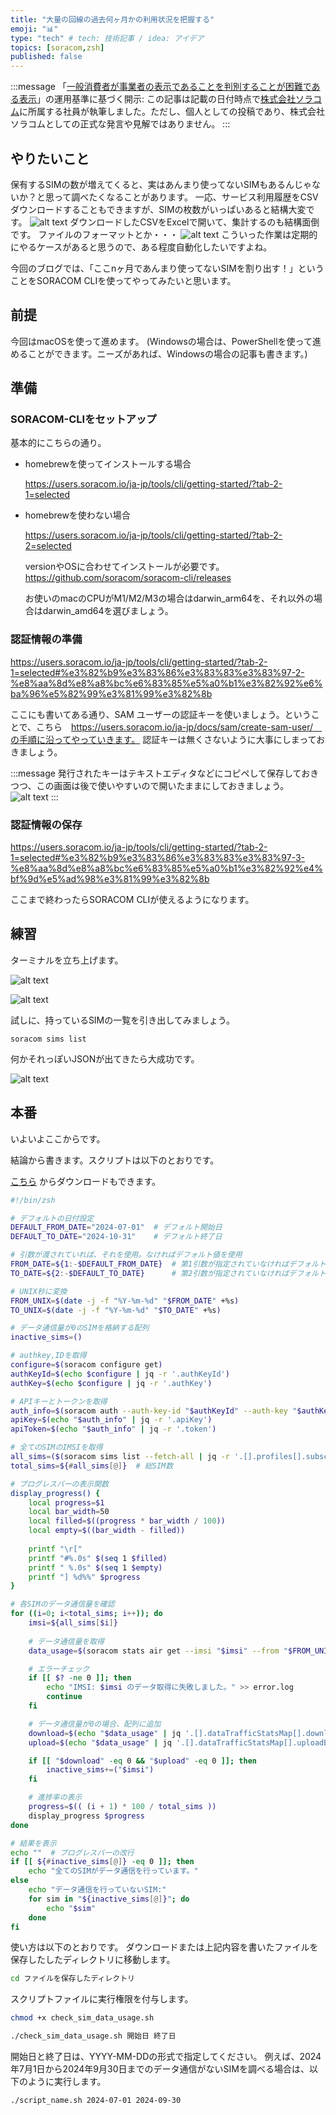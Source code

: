 ```yaml
---
title: "大量の回線の過去何ヶ月かの利用状況を把握する"
emoji: "📊"
type: "tech" # tech: 技術記事 / idea: アイデア
topics: [soracom,zsh]
published: false
---
```

:::message
「[一般消費者が事業者の表示であることを判別することが困難である表示](https://www.caa.go.jp/policies/policy/representation/fair_labeling/guideline/assets/representation_cms216_230328_03.pdf)」の運用基準に基づく開示: この記事は記載の日付時点で[株式会社ソラコム](https://soracom.jp/)に所属する社員が執筆しました。ただし、個人としての投稿であり、株式会社ソラコムとしての正式な発言や見解ではありません。
:::
## やりたいこと
保有するSIMの数が増えてくると、実はあんまり使ってないSIMもあるんじゃないか？と思って調べたくなることがあります。
一応、サービス利用履歴をCSVダウンロードすることもできますが、SIMの枚数がいっぱいあると結構大変です。
![alt text](image.png)
ダウンロードしたCSVをExcelで開いて、集計するのも結構面倒です。
ファイルのフォーマットとか・・・
![alt text](image-1.png)
こういった作業は定期的にやるケースがあると思うので、ある程度自動化したいですよね。

今回のブログでは、「ここnヶ月であんまり使ってないSIMを割り出す！」ということをSORACOM CLIを使ってやってみたいと思います。

## 前提
今回はmacOSを使って進めます。
(Windowsの場合は、PowerShellを使って進めることができます。ニーズがあれば、Windowsの場合の記事も書きます。)

## 準備

### SORACOM-CLIをセットアップ
基本的にこちらの通り。
- homebrewを使ってインストールする場合
    
    https://users.soracom.io/ja-jp/tools/cli/getting-started/?tab-2-1=selected

- homebrewを使わない場合
    
    https://users.soracom.io/ja-jp/tools/cli/getting-started/?tab-2-2=selected

    versionやOSに合わせてインストールが必要です。
    https://github.com/soracom/soracom-cli/releases

    お使いのmacのCPUがM1/M2/M3の場合はdarwin_arm64を、それ以外の場合はdarwin_amd64を選びましょう。



### 認証情報の準備
https://users.soracom.io/ja-jp/tools/cli/getting-started/?tab-2-1=selected#%e3%82%b9%e3%83%86%e3%83%83%e3%83%97-2-%e8%aa%8d%e8%a8%bc%e6%83%85%e5%a0%b1%e3%82%92%e6%ba%96%e5%82%99%e3%81%99%e3%82%8b

ここにも書いてある通り、SAM ユーザーの認証キーを使いましょう。ということで、こちら　https://users.soracom.io/ja-jp/docs/sam/create-sam-user/　の手順に沿ってやっていきます。
認証キーは無くさないように大事にしまっておきましょう。

:::message
発行されたキーはテキストエディタなどにコピペして保存しておきつつ、この画面は後で使いやすいので開いたままにしておきましょう。
![alt text](image-2.png)
:::

### 認証情報の保存
https://users.soracom.io/ja-jp/tools/cli/getting-started/?tab-2-1=selected#%e3%82%b9%e3%83%86%e3%83%83%e3%83%97-3-%e8%aa%8d%e8%a8%bc%e6%83%85%e5%a0%b1%e3%82%92%e4%bf%9d%e5%ad%98%e3%81%99%e3%82%8b

ここまで終わったらSORACOM CLIが使えるようになります。

## 練習
ターミナルを立ち上げます。

![alt text](image-3.png)

![alt text](image-4.png)

試しに、持っているSIMの一覧を引き出してみましょう。
```
soracom sims list
```
何かそれっぽいJSONが出てきたら大成功です。

![alt text](image-6.png)

## 本番

いよいよここからです。


結論から書きます。スクリプトは以下のとおりです。

[こちら](https://github.com/takao2704/public-zenn-docs/blob/main/files/check_sim_data_usage.sh)
からダウンロードもできます。

```zsh
#!/bin/zsh

# デフォルトの日付設定
DEFAULT_FROM_DATE="2024-07-01"  # デフォルト開始日
DEFAULT_TO_DATE="2024-10-31"    # デフォルト終了日

# 引数が渡されていれば、それを使用。なければデフォルト値を使用
FROM_DATE=${1:-$DEFAULT_FROM_DATE}  # 第1引数が指定されていなければデフォルト値
TO_DATE=${2:-$DEFAULT_TO_DATE}      # 第2引数が指定されていなければデフォルト値

# UNIX秒に変換
FROM_UNIX=$(date -j -f "%Y-%m-%d" "$FROM_DATE" +%s)
TO_UNIX=$(date -j -f "%Y-%m-%d" "$TO_DATE" +%s)

# データ通信量が0のSIMを格納する配列
inactive_sims=()

# authkey,IDを取得
configure=$(soracom configure get)
authKeyId=$(echo $configure | jq -r '.authKeyId')
authKey=$(echo $configure | jq -r '.authKey')

# APIキーとトークンを取得
auth_info=$(soracom auth --auth-key-id "$authKeyId" --auth-key "$authKey" --token-timeout-seconds 3600)
apiKey=$(echo "$auth_info" | jq -r '.apiKey')
apiToken=$(echo "$auth_info" | jq -r '.token')

# 全てのSIMのIMSIを取得
all_sims=($(soracom sims list --fetch-all | jq -r '.[].profiles[].subscribers[].imsi'))
total_sims=${#all_sims[@]}  # 総SIM数

# プログレスバーの表示関数
display_progress() {
    local progress=$1
    local bar_width=50
    local filled=$((progress * bar_width / 100))
    local empty=$((bar_width - filled))
    
    printf "\r["
    printf "#%.0s" $(seq 1 $filled)
    printf " %.0s" $(seq 1 $empty)
    printf "] %d%%" $progress
}

# 各SIMのデータ通信量を確認
for ((i=0; i<total_sims; i++)); do
    imsi=${all_sims[$i]}
    
    # データ通信量を取得
    data_usage=$(soracom stats air get --imsi "$imsi" --from "$FROM_UNIX" --to "$TO_UNIX" --period "month" --api-key "$apiKey" --api-token "$apiToken" 2>> error.log)

    # エラーチェック
    if [[ $? -ne 0 ]]; then
        echo "IMSI: $imsi のデータ取得に失敗しました。" >> error.log
        continue
    fi

    # データ通信量が0の場合、配列に追加
    download=$(echo "$data_usage" | jq '.[].dataTrafficStatsMap[].downloadByteSizeTotal' | awk '{s+=$1} END {print s}')
    upload=$(echo "$data_usage" | jq '.[].dataTrafficStatsMap[].uploadByteSizeTotal' | awk '{s+=$1} END {print s}')

    if [[ "$download" -eq 0 && "$upload" -eq 0 ]]; then
        inactive_sims+=("$imsi")
    fi

    # 進捗率の表示
    progress=$(( (i + 1) * 100 / total_sims ))
    display_progress $progress
done

# 結果を表示
echo ""  # プログレスバーの改行
if [[ ${#inactive_sims[@]} -eq 0 ]]; then
    echo "全てのSIMがデータ通信を行っています。"
else
    echo "データ通信を行っていないSIM:"
    for sim in "${inactive_sims[@]}"; do
        echo "$sim"
    done
fi
```

使い方は以下のとおりです。
ダウンロードまたは上記内容を書いたファイルを保存したしたディレクトリに移動します。
```zsh
cd ファイルを保存したディレクトリ
```

スクリプトファイルに実行権限を付与します。
```zsh
chmod +x check_sim_data_usage.sh
```


```zsh
./check_sim_data_usage.sh 開始日 終了日
```
開始日と終了日は、YYYY-MM-DDの形式で指定してください。
例えば、2024年7月1日から2024年9月30日までのデータ通信がないSIMを調べる場合は、以下のように実行します。

```zsh
./script_name.sh 2024-07-01 2024-09-30
```
